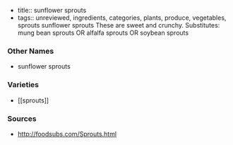 - title:: sunflower sprouts
- tags:: unreviewed, ingredients, categories, plants, produce, vegetables, sprouts
sunflower sprouts These are sweet and crunchy. Substitutes: mung bean sprouts OR alfalfa sprouts OR soybean sprouts

### Other Names

* sunflower sprouts

### Varieties

* [[sprouts]]

### Sources
* http://foodsubs.com/Sprouts.html
